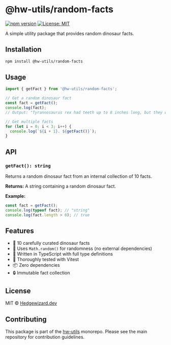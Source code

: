# @hw-utils/random-facts

[![npm version](https://badge.fury.io/js/%40hw-utils%2Frandom-facts.svg)](https://badge.fury.io/js/%40hw-utils%2Frandom-facts)
[![License: MIT](https://img.shields.io/badge/License-MIT-yellow.svg)](https://opensource.org/licenses/MIT)

A simple utility package that provides random dinosaur facts.

## Installation

```bash
npm install @hw-utils/random-facts
```

## Usage

```typescript
import { getFact } from '@hw-utils/random-facts';

// Get a random dinosaur fact
const fact = getFact();
console.log(fact);
// Output: "Tyrannosaurus rex had teeth up to 8 inches long, but they were shaped like bananas rather than sharp knives."

// Get multiple facts
for (let i = 0; i < 3; i++) {
  console.log(`${i + 1}. ${getFact()}`);
}
```

## API

### `getFact(): string`

Returns a random dinosaur fact from an internal collection of 10 facts.

**Returns:** A string containing a random dinosaur fact.

**Example:**
```typescript
const fact = getFact();
console.log(typeof fact); // "string"
console.log(fact.length > 0); // true
```

## Features

- 🦕 10 carefully curated dinosaur facts
- 🎲 Uses `Math.random()` for randomness (no external dependencies)
- 📝 Written in TypeScript with full type definitions
- 🧪 Thoroughly tested with Vitest
- 📦 Zero dependencies
- 🔒 Immutable fact collection

## License

MIT © [Hedgewizard.dev](https://hedgewizard.dev)

## Contributing

This package is part of the [hw-utils](https://github.com/hedgewizard-dev/hw-utils) monorepo. Please see the main repository for contribution guidelines. 